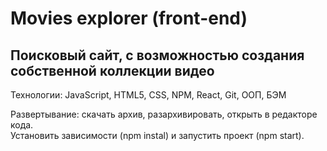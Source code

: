 # Movies explorer (front-end)

Поисковый сайт, с возможностью создания собственной коллекции видео
-----

Технологии: JavaScript, HTML5, CSS, NPM, React, Git, ООП, БЭМ

Развертывание: скачать архив, разархивировать, открыть в редакторе кода.  
Установить зависимости (npm instal) и запустить проект (npm start).
